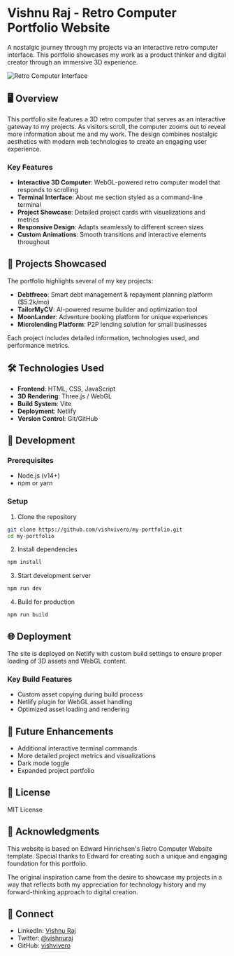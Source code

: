 # Vishnu Raj - Retro Computer Portfolio Website

A nostalgic journey through my projects via an interactive retro computer interface. This portfolio showcases my work as a product thinker and digital creator through an immersive 3D experience.

![Retro Computer Interface](./public/images/site-preview.png)

## 🖥️ Overview

This portfolio site features a 3D retro computer that serves as an interactive gateway to my projects. As visitors scroll, the computer zooms out to reveal more information about me and my work. The design combines nostalgic aesthetics with modern web technologies to create an engaging user experience.

### Key Features

- **Interactive 3D Computer**: WebGL-powered retro computer model that responds to scrolling
- **Terminal Interface**: About me section styled as a command-line terminal
- **Project Showcase**: Detailed project cards with visualizations and metrics
- **Responsive Design**: Adapts seamlessly to different screen sizes
- **Custom Animations**: Smooth transitions and interactive elements throughout

## 🚀 Projects Showcased

The portfolio highlights several of my key projects:

- **Debtfreeo**: Smart debt management & repayment planning platform ($5.2k/mo)
- **TailorMyCV**: AI-powered resume builder and optimization tool
- **MoonLander**: Adventure booking platform for unique experiences
- **Microlending Platform**: P2P lending solution for small businesses

Each project includes detailed information, technologies used, and performance metrics.

## 🛠️ Technologies Used

- **Frontend**: HTML, CSS, JavaScript
- **3D Rendering**: Three.js / WebGL
- **Build System**: Vite
- **Deployment**: Netlify
- **Version Control**: Git/GitHub

## 🔧 Development

### Prerequisites

- Node.js (v14+)
- npm or yarn

### Setup

1. Clone the repository
```bash
git clone https://github.com/vishvivero/my-portfolio.git
cd my-portfolio
```

2. Install dependencies
```bash
npm install
```

3. Start development server
```bash
npm run dev
```

4. Build for production
```bash
npm run build
```

## 🌐 Deployment

The site is deployed on Netlify with custom build settings to ensure proper loading of 3D assets and WebGL content.

### Key Build Features

- Custom asset copying during build process
- Netlify plugin for WebGL asset handling
- Optimized asset loading and rendering

## 🌟 Future Enhancements

- Additional interactive terminal commands
- More detailed project metrics and visualizations
- Dark mode toggle
- Expanded project portfolio

## 📜 License

MIT License

## 🙏 Acknowledgments

This website is based on Edward Hinrichsen's Retro Computer Website template. Special thanks to Edward for creating such a unique and engaging foundation for this portfolio.

The original inspiration came from the desire to showcase my projects in a way that reflects both my appreciation for technology history and my forward-thinking approach to digital creation.

## 🔗 Connect

- LinkedIn: [Vishnu Raj](https://www.linkedin.com/in/rajvishnu)
- Twitter: [@vishnuraj](https://twitter.com/vishnuraj)
- GitHub: [vishvivero](https://github.com/vishvivero) 